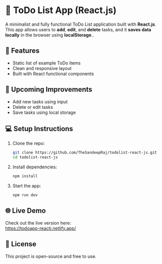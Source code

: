 # 📝 ToDo List App (React.js)

A minimalist and fully functional ToDo List application built with **React.js**.  
This app allows users to **add**, **edit**, and **delete** tasks, and it **saves data locally** in the browser using **localStorage**..

## 🔧 Features

- Static list of example ToDo items
- Clean and responsive layout
- Built with React functional components

## 🚀 Upcoming Improvements

- Add new tasks using input
- Delete or edit tasks
- Save tasks using local storage

## 💻 Setup Instructions

1. Clone the repo:

   ```bash
   git clone https://github.com/TheSandeepRaj/todolist-react-js.git
   cd todolist-react-js
   ```

2. Install dependencies:

   ```bash
   npm install
   ```

3. Start the app:

   ```bash
   npm run dev
   ```

## 🌐 Live Demo

Check out the live version here:  
<a href="https://todoapp-reactj.netlify.app/" target="_blank">https://todoapp-reactj.netlify.app/</a>

## 📄 License

This project is open-source and free to use.
